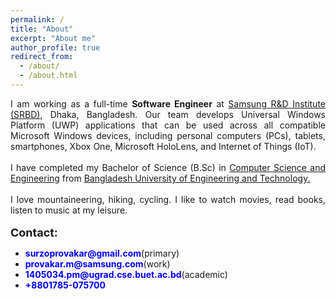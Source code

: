 ```yaml
---
permalink: /
title: "About"
excerpt: "About me"
author_profile: true
redirect_from: 
  - /about/
  - /about.html
---
```

<div style="text-align: justify">
I am working as a full-time <b>Software Engineer</b> at <a href = "https://research.samsung.com/srbd" target="_blank"> Samsung R&D Institute (SRBD)</a>, Dhaka, Bangladesh. Our team develops Universal Windows Platform (UWP) applications that can be used across all compatible Microsoft Windows devices, including personal computers (PCs), tablets, smartphones, Xbox One, Microsoft HoloLens, and Internet of Things (IoT). <br><br>
I have completed my Bachelor of Science (B.Sc) in <a href = "https://cse.buet.ac.bd/" target="_blank" rel="noopener noreferrer">Computer Science and Engineering</a> from <a href = "https://www.buet.ac.bd/web/" target="_blank" rel="noopener noreferrer">Bangladesh University of Engineering and Technology.</a> <br><br>
I love mountaineering, hiking, cycling. I like to watch movies, read books, listen to music at my leisure.<br> <br>
</div>
<font size = "+1.5"> <b>Contact:</b> </font> 
<ul>
  <li><font color = "blue"><b>surzoprovakar@gmail.com</b></font>(primary)</li>
  <li><font color = "blue"><b>provakar.m@samsung.com</b></font>(work)</li>
  <li><font color = "blue"><b>1405034.pm@ugrad.cse.buet.ac.bd</b></font>(academic)</li>
  <li><font color = "blue"><b>+8801785-075700</b></font></li>
</ul>

